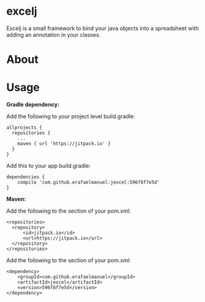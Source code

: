 # excelj
Excelj is a small framework to bind your java objects into a spreadsheet with adding an annotation in your classes.

<b><h1>About</h1></b>

<b><h1>Usage</h1></b>
<b>Gradle dependency:</b>

Add the following to your project level build.gradle:

```
allprojects {
  repositories {
    ...
    maven { url 'https://jitpack.io' }
  }
}
```

Add this to your app build.gradle:

```
dependencies {
	compile 'com.github.erafaelmanuel:jexcel:596f8f7e5d'
}
```

<b>Maven:</b>

Add the following to the <repositories> section of your pom.xml:

```
<repositories>
  <repository>
      <id>jitpack.io</id>
      <url>https://jitpack.io</url>
  </repository>
</repositories>
```

Add the following to the <dependencies> section of your pom.xml:

```
<dependency>
    <groupId>com.github.erafaelmanuel</groupId>
    <artifactId>jexcel</artifactId>
    <version>596f8f7e5d</version>
</dependency>
```
